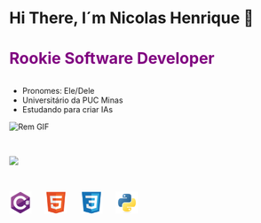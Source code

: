 
<div>
  <h1>Hi There, I´m Nicolas Henrique 👋</h1>
  <h1 style="color: purple;">Rookie Software Developer</h1>
</div>

<div style="display: flex;">
  <div>
    <ul>
      <li>Pronomes: Ele/Dele</li>
      <li>Universitário da PUC Minas</li>
      <li>Estudando para criar IAs</li>
    </ul>
  </div>
</div>
  
  <div>
      <img src="https://media.giphy.com/media/v1.Y2lkPTc5MGI3NjExbGFndXAyOG42NWk2YmZ1cG1nN2g4OWcwb3pnb285Z2hwZGdwaDZtdCZlcD12MV9pbnRlcm5hbF9naWZfYnlfaWQmY3Q9cw/NzoSElUebNhJvacqux/giphy.gif" alt="Rem GIF" width="200">
  </div>
</div>






<br> <!-- Adiciona um espaçamento mais sutil -->

<div>
  <a href="https://github.com/NicolasHh7">
    <img height="180em" src="https://github-readme-stats.vercel.app/api?username=NicolasHh7&show_icons=true&theme=tokyonight&include_all_commits=true&count_private=true"/>
  </a>
</div>

<br> <!-- Adiciona um espaçamento mais sutil -->

<div style="display: inline_block; gap: 5px;">
  <img align="center" alt="Csharp" height="40" width="40" src="https://raw.githubusercontent.com/devicons/devicon/master/icons/csharp/csharp-original.svg" style="margin-right: 20px;">
  <img align="center" alt="HTML" height="40" width="40" src="https://raw.githubusercontent.com/devicons/devicon/master/icons/html5/html5-original.svg" style="margin-right: 20px;">
  <img align="center" alt="CSS" height="40" width="40" src="https://raw.githubusercontent.com/devicons/devicon/master/icons/css3/css3-original.svg" style="margin-right: 20px;">
  <img align="center" alt="Python" height="40" width="40" src="https://raw.githubusercontent.com/devicons/devicon/master/icons/python/python-original.svg">
</div>
